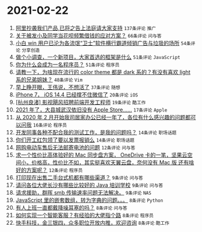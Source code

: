 # 2021-02-22

1. [阿里抄袭我们产品,已将之告上法庭请大家支持](https://www.v2ex.com/t/754943) `137条评论` `推广`
1. [关于被发小及同学当花呗频繁借钱的应对方案？](https://www.v2ex.com/t/754987) `66条评论` `问与答`
1. [小白 win 用户已沦为各流氓“卫士”软件横行霸道倾销广告与垃圾的场所](https://www.v2ex.com/t/754945) `54条评论` `分享创造`
1. [做个小调查，一个新项目，大家首选的框架是什么](https://www.v2ex.com/t/754961) `51条评论` `JavaScript`
1. [你为什么会成为一名程序员？](https://www.v2ex.com/t/755020) `51条评论` `程序员`
1. [请教一下，为啥现在流行的 color theme 都是 dark 系的？有没有喜欢 light 系的兄弟姐妹？](https://www.v2ex.com/t/754951) `48条评论` `Vim`
1. [早上睁开眼，王伟说，不想活了](https://www.v2ex.com/t/754936) `37条评论` `随想`
1. [iPhone 7， iOS 14.4 已经撑不住微信了](https://www.v2ex.com/t/754950) `20条评论` `iOS`
1. [[杭州良渚] 影视飓风招聘前端开发工程师](https://www.v2ex.com/t/754990) `19条评论` `酷工作`
1. [2021 年了，大县城武汉依旧没有 Apple Store......](https://www.v2ex.com/t/755026) `17条评论` `Apple`
1. [从 2020 年 2 月开始我司居家办公已经一年了，各位有什么感兴趣的问题都可以问我](https://www.v2ex.com/t/755031) `16条评论` `程序员`
1. [开发同事各种不配合我的测试工作，是我的问题吗？](https://www.v2ex.com/t/755036) `14条评论` `职场话题`
1. [你们开工红包领了要以发票报销么](https://www.v2ex.com/t/754941) `14条评论` `职场话题`
1. [网购电动车售后无法邮寄电池的问题](https://www.v2ex.com/t/754979) `12条评论` `问与答`
1. [求一个性价比高体验好的 Mac 同步盘方案， OneDrive 卡的一笔，坚果云空间小，价格高，性价比不如，其实挺喜欢天翼云盘，奈何没有 Mac 版 还有啥好的方案呢？](https://www.v2ex.com/t/754968) `12条评论` `程序员`
1. [打印现在出售二手台式机都有哪些渠道？](https://www.v2ex.com/t/755013) `9条评论` `问与答`
1. [请问各位大佬长沙有哪些比较好的 Java 培训学校](https://www.v2ex.com/t/754955) `9条评论` `问与答`
1. [请求援助，群晖 smb 传输速率问题无法解决。](https://www.v2ex.com/t/754942) `9条评论` `NAS`
1. [JavaScript 里的嵌套数组，转为字典的问题。。。](https://www.v2ex.com/t/755023) `8条评论` `Python`
1. [有人上班一直都戴降噪耳塞的吗？](https://www.v2ex.com/t/755010) `8条评论` `问与答`
1. [如何实现一个智能客服？有经验的大佬指个路](https://www.v2ex.com/t/754996) `8条评论` `程序员`
1. [快手科技，金三银四，众多职位开放内推，欢迎咨询](https://www.v2ex.com/t/754959) `8条评论` `酷工作`
